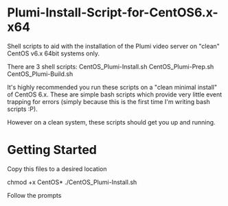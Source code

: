 Plumi-Install-Script-for-CentOS6.x-x64
======================================

Shell scripts to aid with the installation of the Plumi video server on "clean" CentOS v6.x 64bit systems only.

There are 3 shell scripts:
CentOS_Plumi-Install.sh
CentOS_Plumi-Prep.sh
CentOS_Plumi-Build.sh

It's highly recommended you run these scripts on a "clean minimal install" of CentOS 6.x. These are simple bash scripts which provide very little event trapping for errors (simply because this is the first time I'm writing bash scripts :P).

However on a clean system, these scripts should get you up and running.

Getting Started
===============

Copy this files to a desired location

chmod +x CentOS*
./CentOS_Plumi-Install.sh

Follow the prompts
